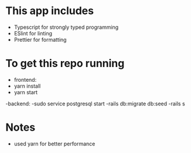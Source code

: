 # This app includes

- Typescript for strongly typed programming
- ESlint for linting
- Prettier for formatting

# To get this repo running

- frontend:
- yarn install
- yarn start

-backend:
-sudo service postgresql start
-rails db:migrate db:seed
-rails s

# Notes

- used yarn for better performance
